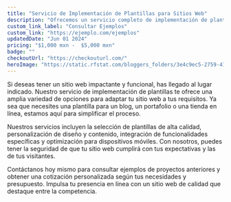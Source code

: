 ```yaml
---
title: "Servicio de Implementación de Plantillas para Sitios Web"
description: "Ofrecemos un servicio completo de implementación de plantillas para que puedas tener un sitio web profesional y atractivo. Desde la selección de plantillas hasta la personalización, estamos aquí para llevar tu presencia en línea al siguiente nivel."
custom_link_label: "Consultar Ejemplos"
custom_link: "https://ejemplo.com/ejemplos"
updatedDate: "Jun 01 2024"
pricing: "$1,000 mxn -  $5,000 mxn"
badge: ""
checkoutUrl: "https://checkouturl.com/"
heroImage: "https://static.rfstat.com/bloggers_folders/3e4c9ec5-2759-4115-9db1-d4dd7f0044e7.JPG"
---
```


Si deseas tener un sitio web impactante y funcional, has llegado al lugar indicado. Nuestro servicio de implementación de plantillas te ofrece una amplia variedad de opciones para adaptar tu sitio web a tus requisitos. Ya sea que necesites una plantilla para un blog, un portafolio o una tienda en línea, estamos aquí para simplificar el proceso.

Nuestros servicios incluyen la selección de plantillas de alta calidad, personalización de diseño y contenido, integración de funcionalidades específicas y optimización para dispositivos móviles. Con nosotros, puedes tener la seguridad de que tu sitio web cumplirá con tus expectativas y las de tus visitantes.

Contáctanos hoy mismo para consultar ejemplos de proyectos anteriores y obtener una cotización personalizada según tus necesidades y presupuesto. Impulsa tu presencia en línea con un sitio web de calidad que destaque entre la competencia.
